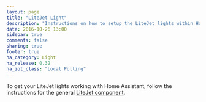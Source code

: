 ```yaml
---
layout: page
title: "LiteJet Light"
description: "Instructions on how to setup the LiteJet lights within Home Assistant."
date: 2016-10-26 13:00
sidebar: true
comments: false
sharing: true
footer: true
ha_category: Light
ha_release: 0.32
ha_iot_class: "Local Polling"
---
```


To get your LiteJet lights working with Home Assistant, follow the instructions for the general [LiteJet component](/components/litejet/).
